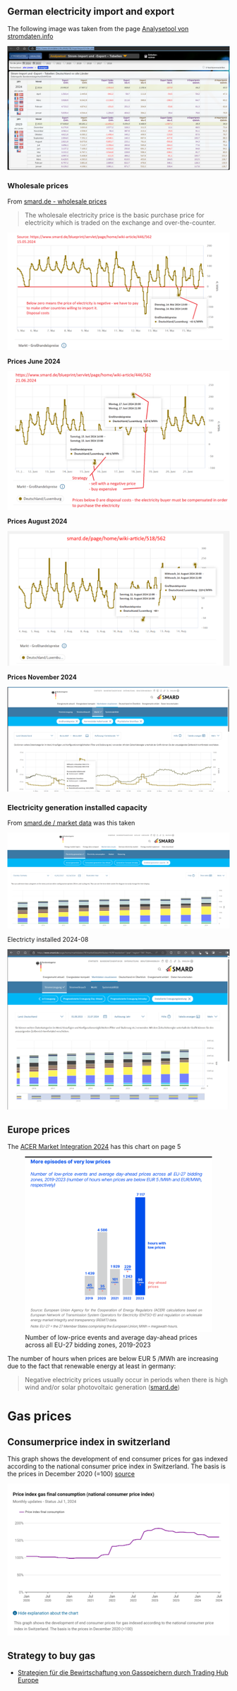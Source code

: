 ## German electricity import and export

The following image was taken from the page [Analysetool von stromdaten.info](https://www.stromdaten.info/ANALYSE/importexport/index.php)

<img src="Electricity_Table_2024-04-19.png"/>


### Wholesale prices
From [smard.de - wholesale prices](https://www.smard.de/page/en/wiki-article/5884/5976)

> The wholesale electricity price is the basic purchase price for electricity which is traded on the exchange and over-the-counter.


<img src="electricity_prices.png"/>


**Prices June 2024**

<img src="smard_de_electricity_price_2024-06-21.png" />

**Prices August 2024**

<img src="smard_de_electricity_price_2024-08-14.png" />

**Prices November 2024**

<img src="smard_de_electricity_prices_2024-11-06.png" />          

### Electricity generation installed capacity

From [smard.de / market data](https://www.smard.de/page/en/marktdaten/78?marketDataAttributes=%7B%22resolution%22:%22year%22,%22region%22:%22DE%22,%22from%22:1420066800000,%22to%22:1705273199999,%22moduleIds%22:%5B3000186,3000187,3000188,3000189,3000190,3000194,3000195,3000196,3000197,3000198,3000199,3000207,3003792,3004076,3004073,3004072,3004075,3004074%5D,%22selectedCategory%22:3,%22activeChart%22:true,%22style%22:%22color%22,%22categoriesModuleOrder%22:%7B%7D%7D) was this taken

<img src="electricity_generation_installed_capacity.png"/>

Electricty installed 2024-08

<img src="Smard_installierte_Erzeugungsleistung.png"/>

## Europe prices

The [ACER Market Integration 2024](https://www.acer.europa.eu/sites/default/files/documents/Publications/ACER_2024_MMR_Market_Integration.pdf) has this chart on page 5

<figure>
  <img src="ACER_2024_MMR_Market_Integration_p5_low_prices.png" alt="ACER Number of low prices"/>
  <figcaption>Number of low-price events and average day-ahead prices across all EU-27 bidding 
zones, 2019-2023</figcaption>
</figure>

The number of hours when prices are below EUR 5 /MWh are increasing due to the fact that renewable energy at least in germany:

> Negative electricity prices usually occur in periods when there is high wind and/or solar photovoltaic generation ([smard.de](https://www.smard.de/page/en/wiki-article/5884/105426))

# Gas prices

## Consumerprice index in switzerland
This graph shows the development of end consumer prices for gas indexed according to the national consumer price index in Switzerland. The basis is the prices in December 2020 (=100) [source](https://www.energiedashboard.admin.ch/preise/gas)

<img src="Gas_prices_Switzerland_Index.png"/>

## Strategy to buy gas

 - [Strategien für die Bewirtschaftung von Gasspeichern durch Trading Hub Europe](https://www.bundesnetzagentur.de/DE/Gasversorgung/Krisenvorbereitung/Download/Gutachten_Speicherstrategie.pdf?__blob=publicationFile&v=1)
